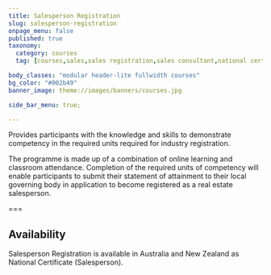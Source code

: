 ```yaml
---
title: Salesperson Registration
slug: salesperson-registration
onpage_menu: false
published: true
taxonomy:
  category: courses
  tag: [courses,sales,sales registration,sales consultant,national certificate]

body_classes: "modular header-lite fullwidth courses"
bg_color: "#002b49"
banner_image: theme://images/banners/courses.jpg

side_bar_menu: true;

---
```


Provides participants with the knowledge and skills to demonstrate competency in the required units required for industry registration.

The programme is made up of a combination of online learning and classroom attendance. Completion of the required units of competency will enable participants to submit their statement of attainment to their local governing body in application to become registered as a real estate salesperson.

===

## Availability
Salesperson Registration is available in Australia and New Zealand as National Certificate (Salesperson).
